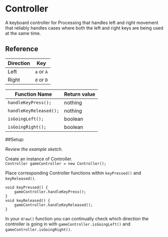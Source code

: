 Controller
==========

A keyboard controller for Processing that handles left and right movement that reliably handles cases where both the left and right keys are being used at the same time.

## Reference

| Direction | Key |
| --------- | --- |
| Left | `a` or `A` |
| Right | `d` or `D` |

| Function Name | Return value |
| ------------- | ------------ |
| `handleKeyPress();` | nothing |
| `handleKeyReleased();` | nothing |
| `isGoingLeft();` | boolean |
| `isGoingRight();` | boolean |

##Setup:

*Review the example sketch.*

Create an instance of Controller.  
`Controller gameController = new Controller();`

Place corresponding Controller functions within `keyPressed()` and `keyReleased()`.

```
void keyPressed() {
	gameController.handleKeyPress();
}
void keyReleased() {
	gameController.handleKeyReleased();
}
```

In your `draw()` function you can continually check which direction the controller is going in with `gameController.isGoingLeft()` and `gameController.isGoingRight()`.
